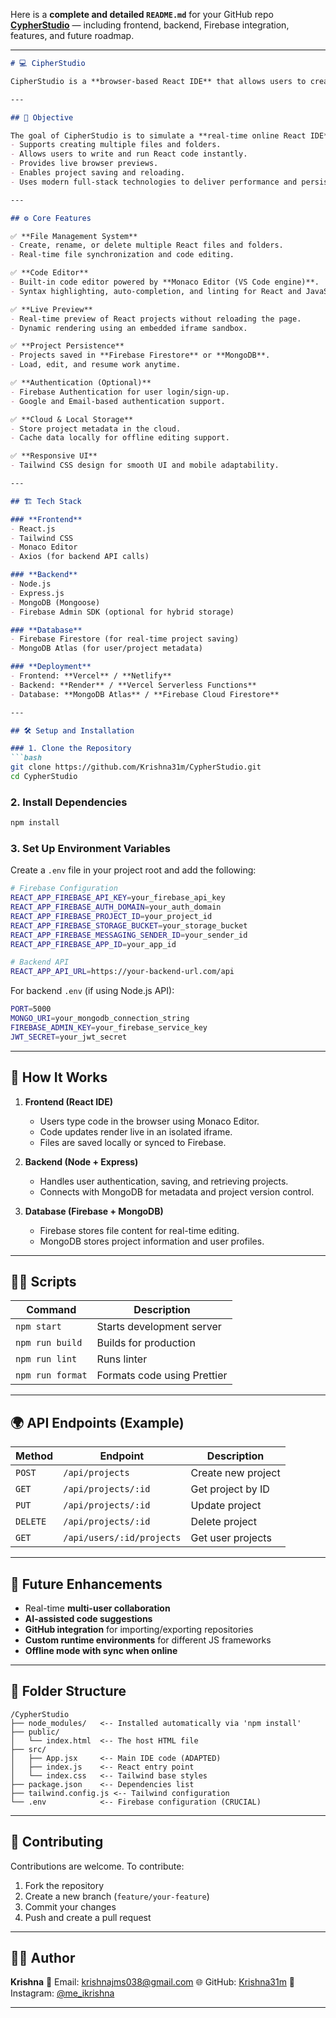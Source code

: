 Here is a **complete and detailed `README.md`** for your GitHub repo **[CypherStudio](https://github.com/Krishna31m/CypherStudio)** — including frontend, backend, Firebase integration, features, and future roadmap.

---

````markdown
# 💻 CipherStudio

CipherStudio is a **browser-based React IDE** that allows users to create, edit, run, and preview React projects entirely in the browser. It provides a real development-like experience, similar to CodeSandbox or StackBlitz, with options to save and reload projects later.

---

## 🧩 Objective

The goal of CipherStudio is to simulate a **real-time online React IDE** that:
- Supports creating multiple files and folders.
- Allows users to write and run React code instantly.
- Provides live browser previews.
- Enables project saving and reloading.
- Uses modern full-stack technologies to deliver performance and persistence.

---

## ⚙️ Core Features

✅ **File Management System**
- Create, rename, or delete multiple React files and folders.
- Real-time file synchronization and code editing.

✅ **Code Editor**
- Built-in code editor powered by **Monaco Editor (VS Code engine)**.
- Syntax highlighting, auto-completion, and linting for React and JavaScript.

✅ **Live Preview**
- Real-time preview of React projects without reloading the page.
- Dynamic rendering using an embedded iframe sandbox.

✅ **Project Persistence**
- Projects saved in **Firebase Firestore** or **MongoDB**.
- Load, edit, and resume work anytime.

✅ **Authentication (Optional)**
- Firebase Authentication for user login/sign-up.
- Google and Email-based authentication support.

✅ **Cloud & Local Storage**
- Store project metadata in the cloud.
- Cache data locally for offline editing support.

✅ **Responsive UI**
- Tailwind CSS design for smooth UI and mobile adaptability.

---

## 🏗️ Tech Stack

### **Frontend**
- React.js
- Tailwind CSS
- Monaco Editor
- Axios (for backend API calls)

### **Backend**
- Node.js
- Express.js
- MongoDB (Mongoose)
- Firebase Admin SDK (optional for hybrid storage)

### **Database**
- Firebase Firestore (for real-time project saving)
- MongoDB Atlas (for user/project metadata)

### **Deployment**
- Frontend: **Vercel** / **Netlify**
- Backend: **Render** / **Vercel Serverless Functions**
- Database: **MongoDB Atlas** / **Firebase Cloud Firestore**

---

## 🛠️ Setup and Installation

### 1. Clone the Repository
```bash
git clone https://github.com/Krishna31m/CypherStudio.git
cd CypherStudio
````

### 2. Install Dependencies

```bash
npm install
```

### 3. Set Up Environment Variables

Create a `.env` file in your project root and add the following:

```bash
# Firebase Configuration
REACT_APP_FIREBASE_API_KEY=your_firebase_api_key
REACT_APP_FIREBASE_AUTH_DOMAIN=your_auth_domain
REACT_APP_FIREBASE_PROJECT_ID=your_project_id
REACT_APP_FIREBASE_STORAGE_BUCKET=your_storage_bucket
REACT_APP_FIREBASE_MESSAGING_SENDER_ID=your_sender_id
REACT_APP_FIREBASE_APP_ID=your_app_id

# Backend API
REACT_APP_API_URL=https://your-backend-url.com/api
```

For backend `.env` (if using Node.js API):

```bash
PORT=5000
MONGO_URI=your_mongodb_connection_string
FIREBASE_ADMIN_KEY=your_firebase_service_key
JWT_SECRET=your_jwt_secret
```

---

## 🧠 How It Works

1. **Frontend (React IDE)**

   * Users type code in the browser using Monaco Editor.
   * Code updates render live in an isolated iframe.
   * Files are saved locally or synced to Firebase.

2. **Backend (Node + Express)**

   * Handles user authentication, saving, and retrieving projects.
   * Connects with MongoDB for metadata and project version control.

3. **Database (Firebase + MongoDB)**

   * Firebase stores file content for real-time editing.
   * MongoDB stores project information and user profiles.

---

## 🧑‍💻 Scripts

| Command          | Description                 |
| ---------------- | --------------------------- |
| `npm start`      | Starts development server   |
| `npm run build`  | Builds for production       |
| `npm run lint`   | Runs linter                 |
| `npm run format` | Formats code using Prettier |

---

## 🌍 API Endpoints (Example)

| Method   | Endpoint                  | Description        |
| -------- | ------------------------- | ------------------ |
| `POST`   | `/api/projects`           | Create new project |
| `GET`    | `/api/projects/:id`       | Get project by ID  |
| `PUT`    | `/api/projects/:id`       | Update project     |
| `DELETE` | `/api/projects/:id`       | Delete project     |
| `GET`    | `/api/users/:id/projects` | Get user projects  |

---

## 🔮 Future Enhancements

* Real-time **multi-user collaboration**
* **AI-assisted code suggestions**
* **GitHub integration** for importing/exporting repositories
* **Custom runtime environments** for different JS frameworks
* **Offline mode with sync when online**

---

## 🧾 Folder Structure

```
/CypherStudio
├── node_modules/   <-- Installed automatically via 'npm install'
├── public/
│   └── index.html  <-- The host HTML file
├── src/
│   ├── App.jsx     <-- Main IDE code (ADAPTED)
│   ├── index.js    <-- React entry point
│   └── index.css   <-- Tailwind base styles
├── package.json    <-- Dependencies list
├── tailwind.config.js <-- Tailwind configuration
└── .env            <-- Firebase configuration (CRUCIAL)
```

---

## 🤝 Contributing

Contributions are welcome.
To contribute:

1. Fork the repository
2. Create a new branch (`feature/your-feature`)
3. Commit your changes
4. Push and create a pull request

---

## 👨‍💻 Author

**Krishna**
📧 Email: [krishnajms038@gmail.com](mailto:krishnajms038@gmail.com)
🌐 GitHub: [Krishna31m](https://github.com/Krishna31m)
📸 Instagram: [@me_ikrishna](https://instagram.com/me_ikrishna)

---
